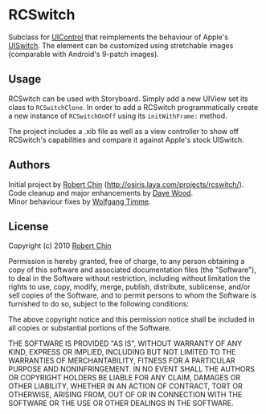 # RCSwitch

Subclass for [UIControl](http://developer.apple.com/library/ios/#documentation/uikit/reference/UIControl_Class/Reference/Reference.html) that reimplements the behaviour of Apple's [UISwitch](http://developer.apple.com/library/ios/#documentation/uikit/reference/UISwitch_Class/Reference/Reference.html). The element can be customized using stretchable images (comparable with Android's 9-patch images).

## Usage

RCSwitch can be used with Storyboard. Simply add a new UIView set its class to `RCSwitchClone`.
In order to add a RCSwitch programmatically create a new instance of `RCSwitchOnOff` using its `initWithFrame:` method.

The project includes a .xib file as well as a view controller to show off RCSwitch's capabilities and compare it against Apple's stock UISwitch.
	
## Authors

Initial project by [Robert Chin](https://github.com/robertchin/) (http://osiris.laya.com/projects/rcswitch/).  
Code cleanup and major enhancements by [Dave Wood](https://github.com/DaveWoodCom/).  
Minor behaviour fixes by [Wolfgang Timme](https://github.com/wtimme/).  

## License

 Copyright (c) 2010 [Robert Chin](https://github.com/robertchin/)
 
 Permission is hereby granted, free of charge, to any person obtaining a copy
 of this software and associated documentation files (the "Software"), to deal
 in the Software without restriction, including without limitation the rights
 to use, copy, modify, merge, publish, distribute, sublicense, and/or sell
 copies of the Software, and to permit persons to whom the Software is
 furnished to do so, subject to the following conditions:
 
 The above copyright notice and this permission notice shall be included in
 all copies or substantial portions of the Software.
 
 THE SOFTWARE IS PROVIDED "AS IS", WITHOUT WARRANTY OF ANY KIND, EXPRESS OR
 IMPLIED, INCLUDING BUT NOT LIMITED TO THE WARRANTIES OF MERCHANTABILITY,
 FITNESS FOR A PARTICULAR PURPOSE AND NONINFRINGEMENT. IN NO EVENT SHALL THE
 AUTHORS OR COPYRIGHT HOLDERS BE LIABLE FOR ANY CLAIM, DAMAGES OR OTHER
 LIABILITY, WHETHER IN AN ACTION OF CONTRACT, TORT OR OTHERWISE, ARISING FROM,
 OUT OF OR IN CONNECTION WITH THE SOFTWARE OR THE USE OR OTHER DEALINGS IN
 THE SOFTWARE.
